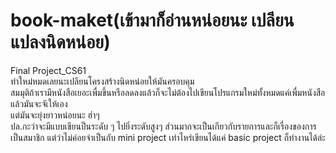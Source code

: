 # book-maket(เข้ามาก็อ่านหน่อยนะ เปลียนแปลงนิดหน่อย)
Final Project_CS61  
ทำใหม่หมดเลยนะเปลียนโครงสร้างนิดหน่อยให้มันครอบคุม<br/>
สมมุติถ้าเรามีหนังสือเยอะเพื่มขึ้นหรือลดลงแล้วก็จะไม่ต้องไปเขียนโปรแกรมใหม่ทั้งหมดแค่เพื่มหนังสือแล้วมันจะจัเให้เอง<br/>
แต่มันจะยุ่งยาวหน่อยนะ ฮ่าๆ<br/>
ปล.กะว่าจะมีแบบเขียนป็นระดับ ๆ ไปยิ่งระดับสูงๆ ส่วนมากจะเป็นเกียวกับรายการและก็เรื่องของการเป็นสมาชิก แต่ว่าไม่ค่อยจำเป็นกับ mini project เท่าไหร่เขียนได้แค่ basic project ก็ทำงานได้ล่ะ<br/>
